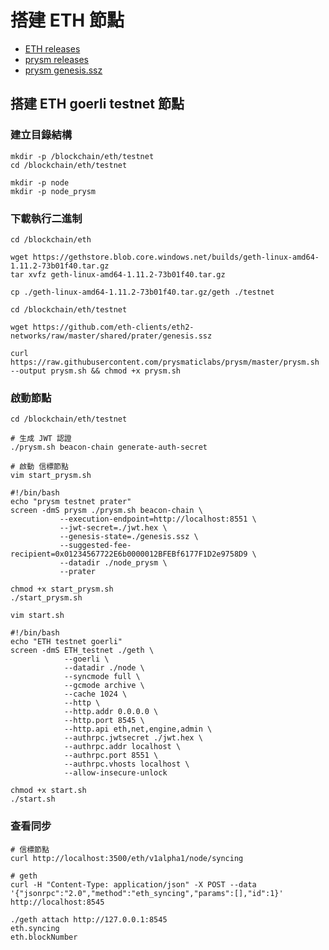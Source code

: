 # 搭建 ETH 節點

- [ETH releases](https://geth.ethereum.org/downloads/)
- [prysm releases](https://raw.githubusercontent.com/prysmaticlabs/prysm/master/prysm.sh)
- [prysm genesis.ssz](https://github.com/eth-clients/eth2-networks/raw/master/shared/prater/genesis.ssz)

## 搭建 ETH goerli testnet 節點

### 建立目錄結構

```shell
mkdir -p /blockchain/eth/testnet
cd /blockchain/eth/testnet

mkdir -p node
mkdir -p node_prysm
```

### 下載執行二進制

```shell
cd /blockchain/eth
```

```shell
wget https://gethstore.blob.core.windows.net/builds/geth-linux-amd64-1.11.2-73b01f40.tar.gz
tar xvfz geth-linux-amd64-1.11.2-73b01f40.tar.gz
```

```shell
cp ./geth-linux-amd64-1.11.2-73b01f40.tar.gz/geth ./testnet
```

```shell
cd /blockchain/eth/testnet

wget https://github.com/eth-clients/eth2-networks/raw/master/shared/prater/genesis.ssz

curl https://raw.githubusercontent.com/prysmaticlabs/prysm/master/prysm.sh --output prysm.sh && chmod +x prysm.sh
```

### 啟動節點

```shell
cd /blockchain/eth/testnet
```

```shell
# 生成 JWT 認證
./prysm.sh beacon-chain generate-auth-secret
```

```shell
# 啟動 信標節點
vim start_prysm.sh
```

```shell
#!/bin/bash
echo "prysm testnet prater"
screen -dmS prysm ./prysm.sh beacon-chain \
           --execution-endpoint=http://localhost:8551 \
           --jwt-secret=./jwt.hex \
           --genesis-state=./genesis.ssz \
           --suggested-fee-recipient=0x01234567722E6b0000012BFEBf6177F1D2e9758D9 \
           --datadir ./node_prysm \
           --prater
```

```shell
chmod +x start_prysm.sh
./start_prysm.sh
```

```shell
vim start.sh
```

```shell
#!/bin/bash
echo "ETH testnet goerli"
screen -dmS ETH_testnet ./geth \
            --goerli \
            --datadir ./node \
            --syncmode full \
            --gcmode archive \
            --cache 1024 \
            --http \
            --http.addr 0.0.0.0 \
            --http.port 8545 \
            --http.api eth,net,engine,admin \
            --authrpc.jwtsecret ./jwt.hex \
            --authrpc.addr localhost \
            --authrpc.port 8551 \
            --authrpc.vhosts localhost \
            --allow-insecure-unlock
```

```shell
chmod +x start.sh
./start.sh
```

### 查看同步

```shell
# 信標節點
curl http://localhost:3500/eth/v1alpha1/node/syncing
```

```shell
# geth
curl -H "Content-Type: application/json" -X POST --data '{"jsonrpc":"2.0","method":"eth_syncing","params":[],"id":1}' http://localhost:8545

./geth attach http://127.0.0.1:8545
eth.syncing
eth.blockNumber
```
